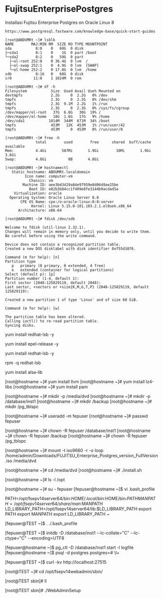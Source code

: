 # FujitsuEnterprisePostgres
Installasi Fujitsu Enterprise Postgres on Oracle Linux 8



```
https://www.postgresql.fastware.com/knowledge-base/quick-start-guides
```


```
[root@ABDUMRt ~]# lsblk
NAME        MAJ:MIN RM  SIZE RO TYPE MOUNTPOINT
sda           8:0    0   60G  0 disk
├─sda1        8:1    0    1G  0 part /boot
└─sda2        8:2    0   59G  0 part
  ├─ol-root 252:0    0 36.4G  0 lvm  /
  ├─ol-swap 252:1    0  4.9G  0 lvm  [SWAP]
  └─ol-home 252:2    0 17.8G  0 lvm  /home
sdb           8:16   0   60G  0 disk
sr0          11:0    1 1024M  0 rom
```
```
[root@ABDUMRt ~]# df -h
Filesystem           Size  Used Avail Use% Mounted on
devtmpfs             2.2G     0  2.2G   0% /dev
tmpfs                2.3G     0  2.3G   0% /dev/shm
tmpfs                2.3G  9.1M  2.2G   1% /run
tmpfs                2.3G     0  2.3G   0% /sys/fs/cgroup
/dev/mapper/ol-root   37G  6.8G   30G  19% /
/dev/mapper/ol-home   18G  1.6G   17G   9% /home
/dev/sda1           1014M  344M  671M  34% /boot
tmpfs                453M   12K  453M   1% /run/user/42
tmpfs                453M     0  453M   0% /run/user/0
```
```
[root@ABDUMRt ~]# free -h
              total        used        free      shared  buff/cache   available
Mem:          4.4Gi       587Mi       1.9Gi        10Mi       1.9Gi       3.6Gi
Swap:         4.8Gi          0B       4.8Gi
```
```
[root@ABDUMRt ~]# hostnamectl
   Static hostname: ABDUMRt.localdomain
         Icon name: computer-vm
           Chassis: vm
        Machine ID: aee3bd3429a84e97959e8d0649ae25be
           Boot ID: e82b3b84cc1f409e8fe3144b9acdad5a
    Virtualization: oracle
  Operating System: Oracle Linux Server 8.8
       CPE OS Name: cpe:/o:oracle:linux:8:8:server
            Kernel: Linux 5.15.0-101.103.2.1.el8uek.x86_64
      Architecture: x86-64
```
```
[root@ABDUMRt ~]# fdisk /dev/sdb

Welcome to fdisk (util-linux 2.32.1).
Changes will remain in memory only, until you decide to write them.
Be careful before using the write command.

Device does not contain a recognized partition table.
Created a new DOS disklabel with disk identifier 0xf55d1076.

Command (m for help): [n]
Partition type
   p   primary (0 primary, 0 extended, 4 free)
   e   extended (container for logical partitions)
Select (default p): [p]
Partition number (1-4, default 1):
First sector (2048-125829119, default 2048):
Last sector, +sectors or +size{K,M,G,T,P} (2048-125829119, default 125829119):

Created a new partition 1 of type 'Linux' and of size 60 GiB.

Command (m for help): [w]

The partition table has been altered.
Calling ioctl() to re-read partition table.
Syncing disks.

```
yum install redhat-lsb -y

yum install epel-release -y

yum install redhat-lsb -y

rpm -q redhat-lsb 



yum install alsa-lib

[root@hostname ~]# yum install llvm
[root@hostname ~]# yum install lz4-libs 
[root@hostname ~]# yum install pam



[root@hostname ~]# mkdir -p /media/dvd
[root@hostname ~]# mkdir -p /database/inst1
[root@hostname ~]# mkdir /backup
[root@hostname ~]# mkdir /pg_tblspc




[root@hostname ~]# useradd -m fepuser
[root@hostname ~]# passwd fepuser



[root@hostname ~]# chown -R fepuser /database/inst1
[root@hostname ~]# chown -R fepuser /backup
[root@hostname ~]# chown -R fepuser /pg_tblspc




[root@hostname ~]# mount -t iso9660 -r -o loop /home/admin/Downloads/FUJITSU_Enterprise_Postgres_version_FullVersion.iso /media/dvd


[root@hostname ~]# cd /media/dvd
[root@hostname ~]# ./install.sh





[root@hostname ~]# ls -l /opt



[root@hostname ~]# su - fepuser
[fepuser@hostname ~]$ vi .bash_profile



PATH=/opt/fsepv14server64/bin:$HOME/.local/bin:$HOME/bin:$PATH
MANPATH=/opt/fsepv14server64/share/man:$MANPATH
LD_LIBRARY_PATH=/opt/fsepv14server64/lib:$LD_LIBRARY_PATH
export PATH
export MANPATH
export LD_LIBRARY_PATH
~












[fepuser@TEST ~]$ . ./.bash_profile

[fepuser@TEST ~]$ initdb -D /database/inst1 --lc-collate="C" --lc-ctype="C" --encoding=UTF8




















[fepuser@hostname ~]$ pg_ctl -D /database/inst1 start -l logfile
[fepuser@hostname ~]$ psql -d postgres
postgres=# \l+

[fepuser@TEST ~]$ curl -kv http://localhost:27515








[root@TEST ~]# cd /opt/fsepv14webadmin/sbin/

[root@TEST sbin]# ll

[root@TEST sbin]# ./WebAdminSetup



